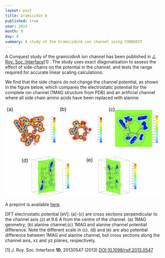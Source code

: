 ```yaml
---
layout: post
title: Gramicidin A
published: true
year: 2013
month: 9
day: 4
summary: A study of the GramicidinA ion channel using CONQUEST
---
```

A Conquest study of the gramicidinA ion channel has been published in
[J. Roy. Soc.:Interface](http://dx.doi.org/10.1098/rsif.2013.0547)[1] . The study
uses exact diagonalisation to
assess the effect of side-chains on the potential in the channel, and tests the
range required for accurate linear scaling calculations.

We find that the side chains do not change the channel potential, as shown in the
figure below, which compares the electrostatic potential for the complete ion channel
(1MAG structure from PDB) and an artificial channel where all side chain amino
acids have been replaced with alanine.

![Figure 5 showing DFT electrostatic potential](/images/GA_Fig5.jpg)

A preprint is available [here](http://arxiv.org/abs/1303.0090).

DFT electrostatic potential [eV]: (a)-(c) are cross sections perpendicular to
the channel axis (z) at 9.6 A from the centre of the channel. (a) 1MAG geometry;
(b) alanine channel;(c) 1MAG and alanine channel potential difference. Note the
different scale in (c). (d) and (e) are also potential difference between 1MAG
and alanine channel, but cross sections along the channel axis, xz and yz
planes, respectively.

[1] J. Roy. Soc.:Interface **10**, 20130547 (2013) [DOI:10.1098/rsif.2013.0547](http://dx.doi.org/10.1098/rsif.2013.0547)

